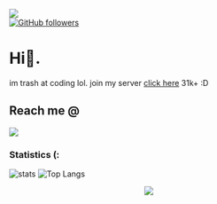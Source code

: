 ![](https://komarev.com/ghpvc/?username=w6t&color=blueviolet)           
[![GitHub followers](https://img.shields.io/github/followers/w6t.svg?style=social&label=Follow&maxAge=2592000)](https://github.com/w6t?tab=followers)
# Hi👋.
im trash at coding lol.
join my server [click here](https://discord.gg/skid) 31k+ :D

## Reach me @
<img
src=https://discord.c99.nl/widget/theme-3/780850713206194226.png>

### Statistics (:
![stats](https://github-readme-stats.vercel.app/api?username=w6t&show_icons=true&theme=dark)
![Top Langs](https://github-readme-stats.vercel.app/api/top-langs/?username=w6t&layout=compact&theme=dark)<p align="center">
  <img src="https://github-profile-trophy.vercel.app/?username=w6t&theme=discord&margin-w=15&margin-h=15&column=7" />
</p>
